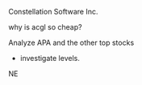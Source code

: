 Constellation Software Inc. 

why is acgl so cheap?


Analyze APA and the other top stocks

- investigate levels.

NE